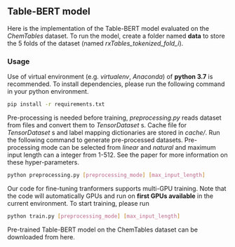 ## Table-BERT model

Here is the implementation of the Table-BERT model evaluated on the _ChemTables_ dataset. To run the model, create a folder named **data** to store the 5 folds of the dataset (named _rxTables_tokenized_fold_i_). 

### Usage
Use of virtual environment (e.g. _virtualenv_, _Anaconda_) of **python 3.7** is recommended. To install dependencies, please run the following command in your python environment.
```bash
pip install -r requirements.txt
```
Pre-processing is needed before training, _preprocessing.py_ reads dataset from files and convert them to _TensorDataset_ s. Cache file for _TensorDataset_ s and label mapping dictionaries are stored in _cache/_. Run the following command to generate pre-processed datasets. Pre-processing mode can be selected from _linear_ and _natural_ and maximum input length can a integer from 1-512. See the paper for more information on these hyper-parameters.

```bash
python preprocessing.py [preprocessing_mode] [max_input_length]
```

Our code for fine-tuning tranformers supports multi-GPU training. Note that the code will automatically GPUs and run on **first GPUs available** in the current environment. To start training, please run

```bash
python train.py [preprocessing_mode] [max_input_length]
```

Pre-trained Table-BERT model on the ChemTables dataset can be downloaded from here.
